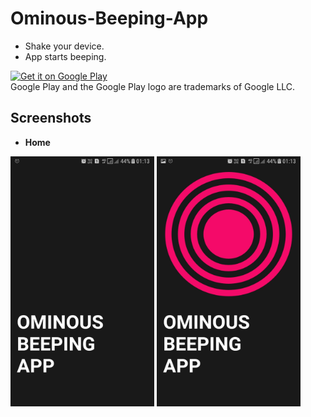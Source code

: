 # Ominous-Beeping-App

* Shake your device.<br>
* App starts beeping.<br>

<a href='https://play.google.com/store/apps/details?id=com.cinopsys.movieshows&pcampaignid=MKT-Other-global-all-co-prtnr-py-PartBadge-Mar2515-1'><img alt='Get it on Google Play' src='https://github.com/Kashish-Sharma/TheMovieDBApp/blob/master/google-play-badge-small.png' height="100" width="250" /></a><br>
Google Play and the Google Play logo are trademarks of Google LLC.

Screenshots
----------
* **Home**<br>
<p float="left">
<img src="https://github.com/Kashish-Sharma/Ominous-Beep-App/blob/master/Screenshots/ss1.jpg" alt="SS1" width="230dp" height="400dp">          
<img src="https://github.com/Kashish-Sharma/Ominous-Beep-App/blob/master/Screenshots/ss2.jpg" alt="SS2" width="230dp" height="400dp">
</p>
